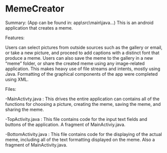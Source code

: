 # MemeCreator

Summary:
(App can be found in: app\src\main\java\...) 
This is an android application that creates a meme.

Features:

Users can select pictures from outside sources such as the gallery or email, or take a new picture, and proceed to add captions with a distinct font that produce a meme. Users can also save the meme to the gallery in a new “meme” folder, or share the created meme using any image-related application. This makes heavy use of file streams and intents, mostly using Java. Formatting of the graphical components of the app were completed using XML.
 
Files:

-MainActivty.java : This drives the entire application can contains all of the functions for choosing a picture, creating the meme, saving the meme, and sharing the meme.

-TopActivity.java : This file contains code for the input text fields and buttons of the application. A fragment of MainActiviy.java.

-BottomActivity.java : This file contains code for the displaying of the actual meme, including all of the text formatting displayed on the  meme. Also a fragment of MainActivity.java.
